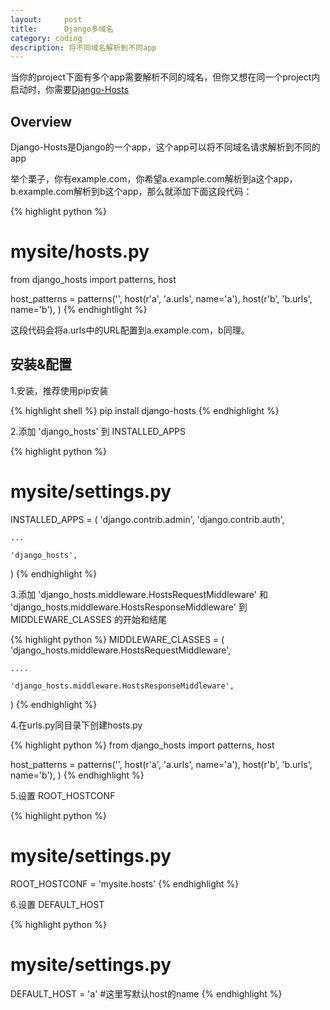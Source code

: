 ```yaml
---
layout:     post
title:      Django多域名
category: coding
description: 将不同域名解析到不同app
---
```


当你的project下面有多个app需要解析不同的域名，但你又想在同一个project内启动时，你需要[Django-Hosts][]

## Overview

Django-Hosts是Django的一个app，这个app可以将不同域名请求解析到不同的app

举个栗子，你有example.com，你希望a.example.com解析到a这个app，b.example.com解析到b这个app，那么就添加下面这段代码：

{% highlight python %}
# mysite/hosts.py
from django_hosts import patterns, host

host_patterns = patterns('',
    host(r'a', 'a.urls', name='a'),
    host(r'b', 'b.urls', name='b'),
)
{% endhightlight %}

这段代码会将a.urls中的URL配置到a.example.com，b同理。

## 安装&配置

1.安装，推荐使用pip安装

{% highlight shell %}
pip install django-hosts
{% endhighlight %}

2.添加 'django_hosts' 到 INSTALLED_APPS

{% highlight python %}
# mysite/settings.py
INSTALLED_APPS = (
    'django.contrib.admin',
    'django.contrib.auth',

    ...

    'django_hosts',
)
{% endhighlight %}

3.添加 'django_hosts.middleware.HostsRequestMiddleware' 和 'django_hosts.middleware.HostsResponseMiddleware' 到 MIDDLEWARE_CLASSES 的开始和结尾

{% highlight python %}
MIDDLEWARE_CLASSES = (
    'django_hosts.middleware.HostsRequestMiddleware',

    ....

    'django_hosts.middleware.HostsResponseMiddleware',
)
{% endhighlight %}

4.在urls.py同目录下创建hosts.py

{% highlight python %}
from django_hosts import patterns, host

host_patterns = patterns('',
    host(r'a', 'a.urls', name='a'),
    host(r'b', 'b.urls', name='b'),
)
{% endhighlight %}

5.设置 ROOT_HOSTCONF

{% highlight python %}
# mysite/settings.py
ROOT_HOSTCONF = 'mysite.hosts'
{% endhighlight %}

6.设置 DEFAULT_HOST

{% highlight python %}
# mysite/settings.py
DEFAULT_HOST = 'a'  #这里写默认host的name
{% endhighlight %}


[Django-Hosts]: https://pypi.python.org/pypi/django-hosts